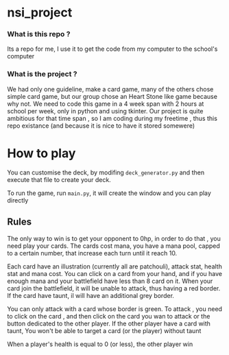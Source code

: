 # nsi_project
### What is this repo ?
Its a repo for me, I use it to get the code from my computer to the school's computer

### What is the project ?
We had only one guideline, make a card game, many of the others chose simple card game, but our group chose an Heart Stone like game because why not.
We need to code this game in a 4 week span with 2 hours at school per week, only in python and using tkinter.
Our project is quite ambitious for that time span , so I am coding during my freetime , thus this repo existance (and because it is nice to have it stored somewere)

# How to play
You can customise the deck, by modifing `deck_generator.py` and then execute that file to create your deck.

To run the game, run `main.py`, it will create the window and you can play directly
 
## Rules

The only way to win is to get your opponent to 0hp, in order to do that , you need play your cards.
The cards cost mana, you have a mana pool, capped to a certain number, that increase each turn until it reach 10.

Each card have an illustration (currently all are patchouli), attack stat, health stat and mana cost.
You can click on a card from your hand, and if you have enough mana and your battlefield have less than 8 card on it.
When your card join the battlefield, it will be unable to attack, thus having a red border.
If the card have taunt, il will have an additional grey border.

You can only attack with a card whose border is green. To attack , you need to click on the card ,
and then click on the card you wan to attack or the button dedicated to the other player.
If the other player have a card with taunt, You won't be able to target a card (or the player) without taunt

When a player's health is equal to 0 (or less), the other player win


